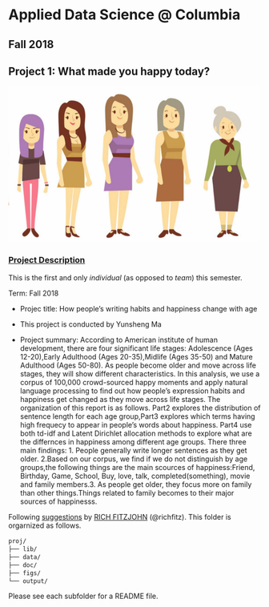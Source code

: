 # Applied Data Science @ Columbia
## Fall 2018
## Project 1: What made you happy today?

![image](figs/picture1.jpg)

### [Project Description](doc/)
This is the first and only *individual* (as opposed to *team*) this semester. 

Term: Fall 2018

+ Projec title: How people’s writing habits and happiness change with age
+ This project is conducted by Yunsheng Ma

+ Project summary: According to American institute of human development, there are four significant life stages: Adolescence (Ages 12-20),Early Adulthood (Ages 20-35),Midlife (Ages 35-50) and Mature Adulthood (Ages 50-80). As people become older and move across life stages, they will show different characteristics. In this analysis, we use a corpus of 100,000 crowd-sourced happy moments and apply natural language processing to find out how people’s expression habits and happiness get changed as they move across life stages. The organization of this report is as follows. Part2 explores the distribution of sentence length for each age group,Part3 explores which terms having high frequecy to appear in people’s words about happiness. Part4 use both td-idf and Latent Dirichlet allocation methods to explore what are the differnces in happiness among different age groups. There three main findings: 1. People generally write longer sentences as they get older. 2.Based on our corpus, we find if we do not distinguish by age groups,the following things are the main scources of happiness:Friend, Birthday, Game, School, Buy, love, talk, completed(something), movie and family members.3. As people get older, they focus more on family than other things.Things related to family becomes to their major sources of happinesss.

Following [suggestions](http://nicercode.github.io/blog/2013-04-05-projects/) by [RICH FITZJOHN](http://nicercode.github.io/about/#Team) (@richfitz). This folder is orgarnized as follows.

```
proj/
├── lib/
├── data/
├── doc/
├── figs/
└── output/
```

Please see each subfolder for a README file.
